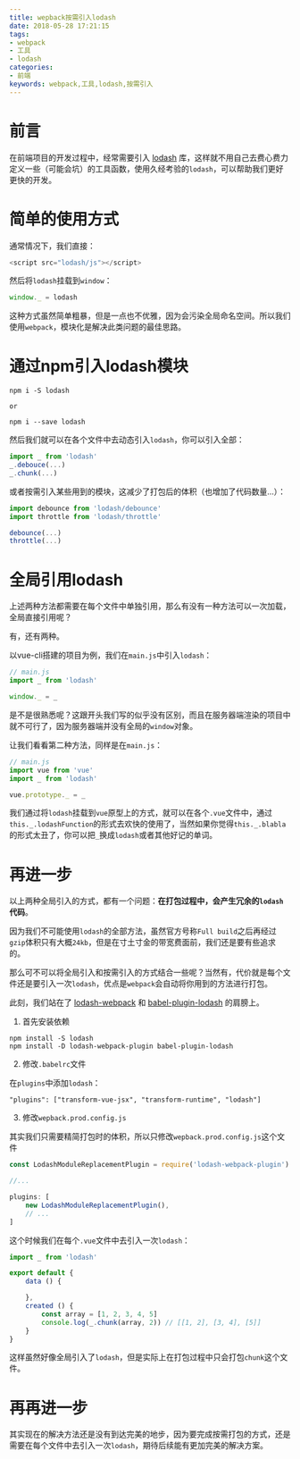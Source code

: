 ```yaml
---
title: wepback按需引入lodash
date: 2018-05-28 17:21:15
tags: 
- webpack
- 工具
- lodash
categories: 
- 前端
keywords: webpack,工具,lodash,按需引入
---
```


# 前言

在前端项目的开发过程中，经常需要引入 [lodash](https://github.com/lodash/lodash) 库，这样就不用自己去费心费力定义一些（可能会坑）的工具函数，使用久经考验的`lodash`，可以帮助我们更好更快的开发。

# 简单的使用方式

通常情况下，我们直接：

```javascript
<script src="lodash/js"></script>
```

然后将`lodash`挂载到`window`：

```javascript
window._ = lodash
```

这种方式虽然简单粗暴，但是一点也不优雅，因为会污染全局命名空间。所以我们使用`webpack`，模块化是解决此类问题的最佳思路。

<!--more-->

# 通过npm引入lodash模块

```
npm i -S lodash

or 

npm i --save lodash
```
然后我们就可以在各个文件中去动态引入`lodash`，你可以引入全部：

```javascript
import _ from 'lodash'
_.debouce(...)
_.chunk(...)
```

或者按需引入某些用到的模块，这减少了打包后的体积（也增加了代码数量...）：

```javascript
import debounce from 'lodash/debounce'
import throttle from 'lodash/throttle'

debounce(...)
throttle(...)
```

# 全局引用lodash

上述两种方法都需要在每个文件中单独引用，那么有没有一种方法可以一次加载，全局直接引用呢？

有，还有两种。

以vue-cli搭建的项目为例，我们在`main.js`中引入`lodash`：

```javascript
// main.js
import _ from 'lodash'

window._ = _
```

是不是很熟悉呢？这跟开头我们写的似乎没有区别，而且在服务器端渲染的项目中就不可行了，因为服务器端并没有全局的`window`对象。

让我们看看第二种方法，同样是在`main.js`：

```javascript
// main.js
import vue from 'vue'
import _ from 'lodash'

vue.prototype._ = _
```

我们通过将`lodash`挂载到`vue`原型上的方式，就可以在各个`.vue`文件中，通过`this._.lodashFunction`的形式去欢快的使用了，当然如果你觉得`this._.blabla`的形式太丑了，你可以把`_`换成`lodash`或者其他好记的单词。

# 再进一步

以上两种全局引入的方式，都有一个问题：**在打包过程中，会产生冗余的`lodash`代码**。

因为我们不可能使用`lodash`的全部方法，虽然官方号称`Full build`之后再经过`gzip`体积只有大概`24kb`，但是在寸土寸金的带宽费面前，我们还是要有些追求的。

那么可不可以将全局引入和按需引入的方式结合一些呢？当然有，代价就是每个文件还是要引入一次`lodash`，优点是`webpack`会自动将你用到的方法进行打包。

此刻，我们站在了 [lodash-webpack](https://github.com/lodash/lodash-webpack-plugin) 和 [babel-plugin-lodash](https://www.npmjs.com/package/babel-plugin-lodash) 的肩膀上。

1. 首先安装依赖

```
npm install -S lodash
npm install -D lodash-webpack-plugin babel-plugin-lodash
```

2. 修改`.babelrc`文件

在`plugins`中添加`lodash`：

```
"plugins": ["transform-vue-jsx", "transform-runtime", "lodash"]
```

3. 修改`wepback.prod.config.js`

其实我们只需要精简打包时的体积，所以只修改`wepback.prod.config.js`这个文件

```javascript
const LodashModuleReplacementPlugin = require('lodash-webpack-plugin')

//...

plugins: [
    new LodashModuleReplacementPlugin(),
    // ...
]
```

这个时候我们在每个`.vue`文件中去引入一次`lodash`：

```javascript
import _ from 'lodash'

export default {
    data () {

    },
    created () {
        const array = [1, 2, 3, 4, 5]
        console.log(_.chunk(array, 2)) // [[1, 2], [3, 4], [5]]
    }
}
```

这样虽然好像全局引入了`lodash`，但是实际上在打包过程中只会打包`chunk`这个文件。

# 再再进一步

其实现在的解决方法还是没有到达完美的地步，因为要完成按需打包的方式，还是需要在每个文件中去引入一次`lodash`，期待后续能有更加完美的解决方案。